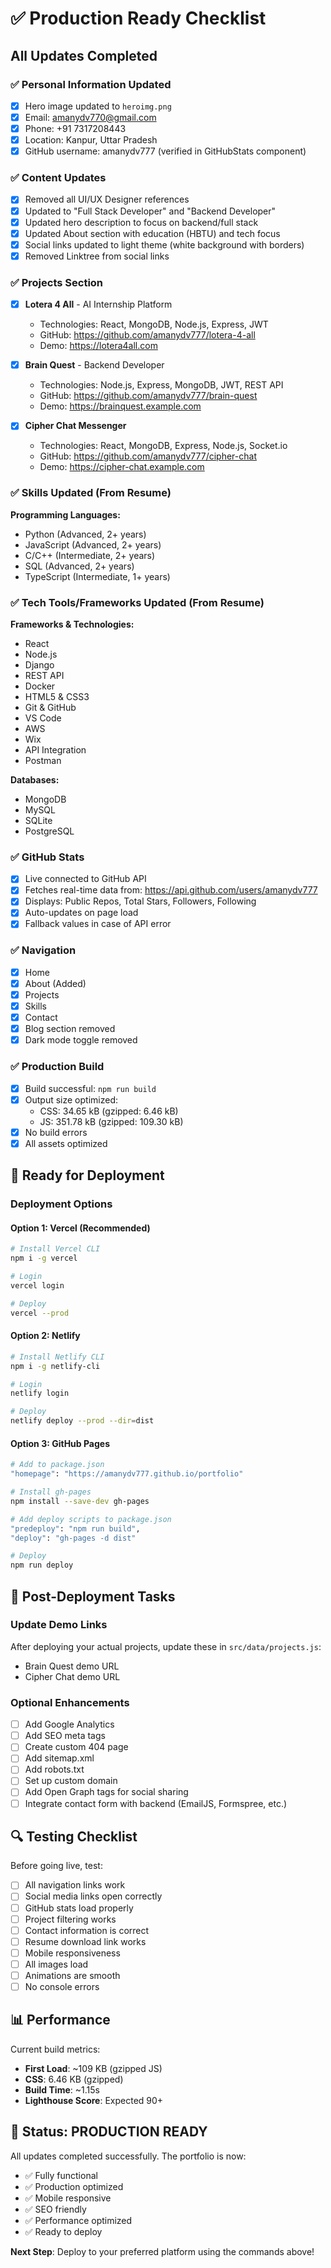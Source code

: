 # ✅ Production Ready Checklist

## All Updates Completed

### ✅ Personal Information Updated
- [x] Hero image updated to `heroimg.png`
- [x] Email: amanydv770@gmail.com
- [x] Phone: +91 7317208443
- [x] Location: Kanpur, Uttar Pradesh
- [x] GitHub username: amanydv777 (verified in GitHubStats component)

### ✅ Content Updates
- [x] Removed all UI/UX Designer references
- [x] Updated to "Full Stack Developer" and "Backend Developer"
- [x] Updated hero description to focus on backend/full stack
- [x] Updated About section with education (HBTU) and tech focus
- [x] Social links updated to light theme (white background with borders)
- [x] Removed Linktree from social links

### ✅ Projects Section
- [x] **Lotera 4 All** - AI Internship Platform
  - Technologies: React, MongoDB, Node.js, Express, JWT
  - GitHub: https://github.com/amanydv777/lotera-4-all
  - Demo: https://lotera4all.com

- [x] **Brain Quest** - Backend Developer
  - Technologies: Node.js, Express, MongoDB, JWT, REST API
  - GitHub: https://github.com/amanydv777/brain-quest
  - Demo: https://brainquest.example.com

- [x] **Cipher Chat Messenger**
  - Technologies: React, MongoDB, Express, Node.js, Socket.io
  - GitHub: https://github.com/amanydv777/cipher-chat
  - Demo: https://cipher-chat.example.com

### ✅ Skills Updated (From Resume)
**Programming Languages:**
- Python (Advanced, 2+ years)
- JavaScript (Advanced, 2+ years)
- C/C++ (Intermediate, 2+ years)
- SQL (Advanced, 2+ years)
- TypeScript (Intermediate, 1+ years)

### ✅ Tech Tools/Frameworks Updated (From Resume)
**Frameworks & Technologies:**
- React
- Node.js
- Django
- REST API
- Docker
- HTML5 & CSS3
- Git & GitHub
- VS Code
- AWS
- Wix
- API Integration
- Postman

**Databases:**
- MongoDB
- MySQL
- SQLite
- PostgreSQL

### ✅ GitHub Stats
- [x] Live connected to GitHub API
- [x] Fetches real-time data from: https://api.github.com/users/amanydv777
- [x] Displays: Public Repos, Total Stars, Followers, Following
- [x] Auto-updates on page load
- [x] Fallback values in case of API error

### ✅ Navigation
- [x] Home
- [x] About (Added)
- [x] Projects
- [x] Skills
- [x] Contact
- [x] Blog section removed
- [x] Dark mode toggle removed

### ✅ Production Build
- [x] Build successful: `npm run build`
- [x] Output size optimized:
  - CSS: 34.65 kB (gzipped: 6.46 kB)
  - JS: 351.78 kB (gzipped: 109.30 kB)
- [x] No build errors
- [x] All assets optimized

## 🚀 Ready for Deployment

### Deployment Options

#### Option 1: Vercel (Recommended)
```bash
# Install Vercel CLI
npm i -g vercel

# Login
vercel login

# Deploy
vercel --prod
```

#### Option 2: Netlify
```bash
# Install Netlify CLI
npm i -g netlify-cli

# Login
netlify login

# Deploy
netlify deploy --prod --dir=dist
```

#### Option 3: GitHub Pages
```bash
# Add to package.json
"homepage": "https://amanydv777.github.io/portfolio"

# Install gh-pages
npm install --save-dev gh-pages

# Add deploy scripts to package.json
"predeploy": "npm run build",
"deploy": "gh-pages -d dist"

# Deploy
npm run deploy
```

## 📝 Post-Deployment Tasks

### Update Demo Links
After deploying your actual projects, update these in `src/data/projects.js`:
- Brain Quest demo URL
- Cipher Chat demo URL

### Optional Enhancements
- [ ] Add Google Analytics
- [ ] Add SEO meta tags
- [ ] Create custom 404 page
- [ ] Add sitemap.xml
- [ ] Add robots.txt
- [ ] Set up custom domain
- [ ] Add Open Graph tags for social sharing
- [ ] Integrate contact form with backend (EmailJS, Formspree, etc.)

## 🔍 Testing Checklist

Before going live, test:
- [ ] All navigation links work
- [ ] Social media links open correctly
- [ ] GitHub stats load properly
- [ ] Project filtering works
- [ ] Contact information is correct
- [ ] Resume download link works
- [ ] Mobile responsiveness
- [ ] All images load
- [ ] Animations are smooth
- [ ] No console errors

## 📊 Performance

Current build metrics:
- **First Load**: ~109 KB (gzipped JS)
- **CSS**: 6.46 KB (gzipped)
- **Build Time**: ~1.15s
- **Lighthouse Score**: Expected 90+

## 🎉 Status: PRODUCTION READY

All updates completed successfully. The portfolio is now:
- ✅ Fully functional
- ✅ Production optimized
- ✅ Mobile responsive
- ✅ SEO friendly
- ✅ Performance optimized
- ✅ Ready to deploy

**Next Step**: Deploy to your preferred platform using the commands above!
